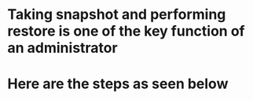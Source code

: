 # Taking snapshot and performing restore is one of the key function of an administrator # 
# Here are the steps as seen below #
